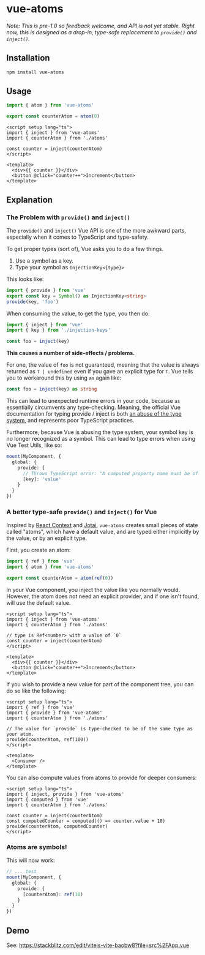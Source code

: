 # vue-atoms

_Note: This is pre-1.0 so feedback welcome, and API is not yet stable. Right now, this is designed as a drop-in, type-safe replacement to `provide()` and `inject()`._

## Installation
```sh
npm install vue-atoms
```

## Usage
```ts
import { atom } from 'vue-atoms'

export const counterAtom = atom(0)
```
```vue
<script setup lang="ts">
import { inject } from 'vue-atoms'
import { counterAtom } from './atoms'

const counter = inject(counterAtom)
</script>

<template>
  <div>{{ counter }}</div>
  <button @click="counter++">Increment</button>
</template>
```

## Explanation
### The Problem with `provide()` and `inject()`

The `provide()` and `inject()` Vue API is one of the more awkward parts, especially when it comes to TypeScript and type-safety.

To get proper types (sort of), Vue asks you to do a few things.

1. Use a symbol as a key.
2. Type your symbol as `InjectionKey<{type}>`

This looks like:
```ts
import { provide } from 'vue'
export const key = Symbol() as InjectionKey<string>
provide(key, 'foo')
```
When consuming the value, to get the type, you then do:
```ts
import { inject } from 'vue'
import { key } from './injection-keys'

const foo = inject(key)
```

**This causes a number of side-effects / problems.**

For one, the value of `foo` is not guaranteed, meaning that the value is always returned as `T | undefined` even if you gave an explicit type for `T`. Vue tells you to workaround this by using `as` again like:
```ts
const foo = inject(key) as string
```

This can lead to unexpected runtime errors in your code, because `as` essentially circumvents any type-checking. Meaning, the official Vue documentation for typing provide / inject is both [an abuse of the type system](https://github.com/microsoft/TypeScript/issues/54885#issuecomment-1620688284), and represents poor TypeScript practices.

Furthermore, because Vue is abusing the type system, your symbol key is no longer recognized as a symbol. This can lead to type errors when using Vue Test Utils, like so:
```ts
mount(MyComponent, {
  global: {
    provide: {
      // Throws TypeScript error: "A computed property name must be of type 'string', 'number', 'symbol', or 'any'"
      [key]: 'value'
    }
  }
})
```

### A better type-safe `provide()` and `inject()` for Vue

Inspired by [React Context](https://react.dev/learn/passing-data-deeply-with-context) and [Jotai](https://jotai.org/), `vue-atoms` creates small pieces of state called "atoms", which have a default value, and are typed either implicitly by the value, or by an explicit type.

First, you create an atom:
```ts
import { ref } from 'vue'
import { atom } from 'vue-atoms'

export const counterAtom = atom(ref(0))
```
In your Vue component, you inject the value like you normally would. However, the atom does not need an explicit provider, and if one isn't found, will use the default value.
```vue
<script setup lang="ts">
import { inject } from 'vue-atoms'
import { counterAtom } from './atoms'

// type is Ref<number> with a value of `0`
const counter = inject(counterAtom)
</script>

<template>
  <div>{{ counter }}</div>
  <button @click="counter++">Increment</button>
</template>
```
If you wish to provide a new value for part of the component tree, you can do so like the following:
```vue
<script setup lang="ts">
import { ref } from 'vue'
import { provide } from 'vue-atoms'
import { counterAtom } from './atoms'

// The value for `provide` is type-checked to be of the same type as your atom.
provide(counterAtom, ref(100))
</script>

<template>
  <Consumer />
</template>
```
You can also compute values from atoms to provide for deeper consumers:
```vue
<script setup lang="ts">
import { inject, provide } from 'vue-atoms'
import { computed } from 'vue'
import { counterAtom } from './atoms'

const counter = inject(counterAtom)
const computedCounter = computed(() => counter.value + 10)
provide(counterAtom, computedCounter)
</script>
```

### Atoms are symbols!

This will now work:
```ts
// ... test
mount(MyComponent, {
  global: {
    provide: {
      [counterAtom]: ref(10)
    }
  }
})
```

## Demo

See: https://stackblitz.com/edit/vitejs-vite-baobw8?file=src%2FApp.vue